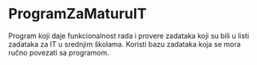 # ProgramZaMaturuIT
Program koji daje funkcionalnost rada i provere zadataka koji su bili u listi zadataka za IT u srednjim školama.
Koristi bazu zadataka koja se mora ručno povezati sa programom.
